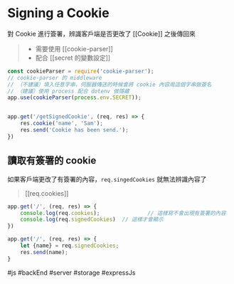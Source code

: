 # Signing a Cookie
對 Cookie 進行簽署，辨識客戶端是否更改了 [[Cookie]] 之後傳回來

>- 需要使用 [[cookie-parser]]
>- 配合 [[secret 的變數設定]]

```js
const cookieParser = require('cookie-parser');
// cookie-parser 的 middleware
// （不建議）填入任意字串，伺服器傳送的時候會將 cookie 內容用這個字串做簽名
// （建議）使用 process 配合 dotenv 做隱藏
app.use(cookieParser(process.env.SECRET));


app.get('/getSignedCookie', (req, res) => {
	res.cookie('name', 'Sam');
	res.send('Cookie has been send.');
})
```

## 讀取有簽署的 cookie
如果客戶端更改了有簽署的內容，`req.singedCookies` 就無法辨識內容了
>[[req.cookies]]
```js
app.get('/', (req, res) => {
	console.log(req.cookies);				// 這樣寫不會出現有簽署的內容
	console.log(req.signedCookies)	// 這樣才會顯示
})

app.get('/', (req, res) => {
	let {name} = req.signedCookies;
	res.send(name);
}
```

#js #backEnd #server #storage #expressJs